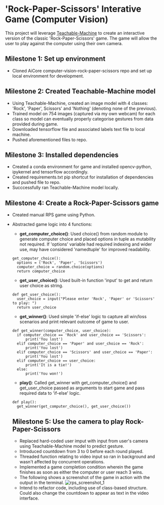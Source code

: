 # 'Rock-Paper-Scissors' Interative Game (Computer Vision)

This project will leverage [Teachable-Machine](https://teachablemachine.withgoogle.com/) to create an interactive version of the classic 'Rock-Paper-Scissors' game. The game will allow the user to play against the computer using their own camera.

## Milestone 1: Set up environment

- Cloned AiCore computer-vision-rock-paper-scissors repo and set up local environment for development.

## Milestone 2: Created Teachable-Machine model
- Using Teachable-Machine, created an image model with 4 classes: 'Rock', 'Paper', Scissors' and 'Nothing' (denoting none of the previous).
- Trained model on 754 images (captured via my own webcam) for each class so model can eventually properly categorise gestures from data provided during game.
- Downloaded tensorflow file and associated labels text file to local machine.
- Pushed aforementioned files to repo.

## Milestone 3: Installed dependencies
- Created a conda environment for game and installed opencv-python, ipykernel and tensorflow accordingly.
- Created requirements.txt pip shortcut for installation of dependencies and pushed file to repo.
- Succcessfully ran Teachable-Machine model locally.

## Milestone 4: Create a Rock-Paper-Scissors game

- Created manual RPS game using Python.
- Abstracted game logic into 4 functions:
  - **get_computer_choice()**: Used choice() from random module to generate computer choice and placed options in tuple as mutability not required. If 'options' variable had required indexing and wider use, may have considered 'namedtuple' for improved readability.

  ```
  get_computer_choice():
    options = ('Rock', 'Paper', 'Scissors')
    computer_choice = random.choice(options)
    return computer_choice
  ```
  - **get_user_choice()**: Used built-in function 'input' to get and return user choice as string.

  ```
  def get_user_choice():
    user_choice = input("Please enter 'Rock', 'Paper' or 'Scissors' to play: ")
    return user_choice
  ```
  - **get_winner()**: Used simple 'if-else' logic to capture all win/loss scenarios and print relevant outcome of game to user. 

  ```
  def get_winner(computer_choice, user_choice):
    if computer_choice == 'Rock' and user_choice == 'Scissors':
        print('You lost')
    elif computer_choice == 'Paper' and user_choice == 'Rock':
        print('You lost')     
    elif computer_choice == 'Scissors' and user_choice == 'Paper':
        print('You lost')
    elif computer_choice == user_choice:
        print('It is a tie!')
    else:
        print('You won!')
  ```
  - **play()**: Called get_winner with get_computer_choice() and get_user_choice passed as arguments to start game and pass required data to 'if-else' logic.

  ```
  def play():
    get_winner(get_computer_choice(), get_user_choice())
  ```

  ## Milestone 5: Use the camera to play Rock-Paper-Scissors

  - Replaced hard-coded user imput with input from user's camera using Teachable-Machine model to predict gesture.
  - Introduced countdown from 3 to 0 before each round played.
  - Threaded function relating to video input so ran in background and wasn't affected by concurrent operations.
  - Implemented a game completion condition wherein the game finishes as soon as either the computer or user reach 3 wins.
  - The following shows a screenshot of the game in action with the output in the terminal.
  ![rps_screenshot_1](https://user-images.githubusercontent.com/126958930/223478191-251c8ad5-dc93-456d-8615-21bcfed441d1.jpg)
  - Intend to refactor code, including use of class-based structure. Could also change the countdown to appear as text in the video interface.





